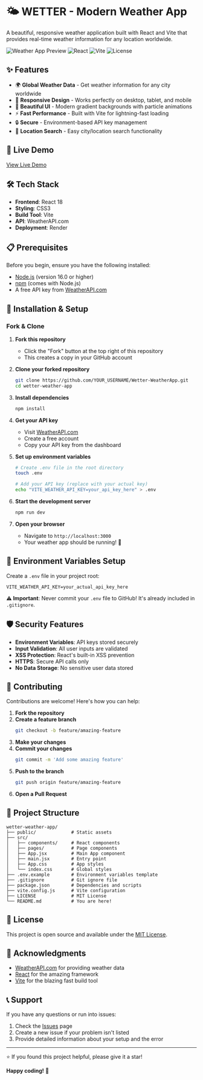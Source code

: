# 🌤️ WETTER - Modern Weather App

A beautiful, responsive weather application built with React and Vite that provides real-time weather information for any location worldwide.

![Weather App Preview](https://img.shields.io/badge/Status-Live-brightgreen) ![React](https://img.shields.io/badge/React-18.2.0-blue) ![Vite](https://img.shields.io/badge/Vite-4.4.5-yellow) ![License](https://img.shields.io/badge/License-Open%20Source-green)

## ✨ Features

- 🌍 **Global Weather Data** - Get weather information for any city worldwide
- 📱 **Responsive Design** - Works perfectly on desktop, tablet, and mobile
- 🎨 **Beautiful UI** - Modern gradient backgrounds with particle animations
- ⚡ **Fast Performance** - Built with Vite for lightning-fast loading
- 🔒 **Secure** - Environment-based API key management
- 🎯 **Location Search** - Easy city/location search functionality

## 🚀 Live Demo

[View Live Demo](https://wetter-ji4t.onrender.com) 

## 🛠️ Tech Stack

- **Frontend**: React 18
- **Styling**: CSS3
- **Build Tool**: Vite
- **API**: WeatherAPI.com
- **Deployment**: Render

## 📋 Prerequisites

Before you begin, ensure you have the following installed:
- [Node.js](https://nodejs.org/) (version 16.0 or higher)
- [npm](https://www.npmjs.com/) (comes with Node.js)
- A free API key from [WeatherAPI.com](https://www.weatherapi.com/)

## 🔧 Installation & Setup

### Fork & Clone

1. **Fork this repository**
   - Click the "Fork" button at the top right of this repository
   - This creates a copy in your GitHub account

2. **Clone your forked repository**
   ```bash
   git clone https://github.com/YOUR_USERNAME/Wetter-WeatherApp.git
   cd wetter-weather-app
   ```

3. **Install dependencies**
   ```bash
   npm install
   ```

4. **Get your API key**
   - Visit [WeatherAPI.com](https://www.weatherapi.com/)
   - Create a free account
   - Copy your API key from the dashboard

5. **Set up environment variables**
   ```bash
   # Create .env file in the root directory
   touch .env
   
   # Add your API key (replace with your actual key)
   echo "VITE_WEATHER_API_KEY=your_api_key_here" > .env
   ```

6. **Start the development server**
   ```bash
   npm run dev
   ```

7. **Open your browser**
   - Navigate to `http://localhost:3000`
   - Your weather app should be running! 🎉


## 🔐 Environment Variables Setup

Create a `.env` file in your project root:

```env
VITE_WEATHER_API_KEY=your_actual_api_key_here
```

**⚠️ Important**: Never commit your `.env` file to GitHub! It's already included in `.gitignore`.

## 🛡️ Security Features

- **Environment Variables**: API keys stored securely
- **Input Validation**: All user inputs are validated
- **XSS Protection**: React's built-in XSS prevention
- **HTTPS**: Secure API calls only
- **No Data Storage**: No sensitive user data stored

## 🤝 Contributing

Contributions are welcome! Here's how you can help:

1. **Fork the repository**
2. **Create a feature branch**
   ```bash
   git checkout -b feature/amazing-feature
   ```
3. **Make your changes**
4. **Commit your changes**
   ```bash
   git commit -m 'Add some amazing feature'
   ```
5. **Push to the branch**
   ```bash
   git push origin feature/amazing-feature
   ```
6. **Open a Pull Request**

## 📝 Project Structure

```
wetter-weather-app/
├── public/             # Static assets
├── src/
│   ├── components/     # React components
│   ├── pages/          # Page components
│   ├── App.jsx         # Main App component
│   ├── main.jsx        # Entry point
│   ├── App.css         # App styles
│   └── index.css       # Global styles
├── .env.example        # Environment variables template
├── .gitignore          # Git ignore file
├── package.json        # Dependencies and scripts
├── vite.config.js      # Vite configuration
├── LICENSE             # MIT License
└── README.md           # You are here!
```

## 📄 License

This project is open source and available under the [MIT License](./LICENSE).

## 🙏 Acknowledgments

- [WeatherAPI.com](https://www.weatherapi.com/) for providing weather data
- [React](https://reactjs.org/) for the amazing framework
- [Vite](https://vitejs.dev/) for the blazing fast build tool

## 📞 Support

If you have any questions or run into issues:

1. Check the [Issues](https://github.com/binay-tripathy/Wetter-WeatherApp/issues) page
2. Create a new issue if your problem isn't listed
3. Provide detailed information about your setup and the error

---

⭐ If you found this project helpful, please give it a star!

**Happy coding!** 🌟

